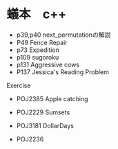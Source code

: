 # 蟻本　c++ 

- p39,p40 next_permutationの解説
- P49 Fence Repair
- p73 Expedition
- p109 sugoroku
- p131 Aggressive cows
- P137 Jessica's Reading Problem



Exercise
- POJ2385 Apple catching
- POJ2229 Sumsets
- POJ3181 DollarDays

- POJ2236